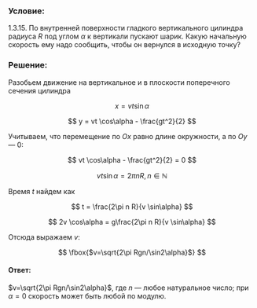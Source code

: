 ###  Условие:

$1.3.15.$ По внутренней поверхности гладкого вертикального цилиндра радиуса $R$ под углом $\alpha$ к вертикали пускают шарик. Какую начальную скорость ему надо сообщить, чтобы он вернулся в исходную точку?

###  Решение:

Разобьем движение на вертикальное и в плоскости поперечного сечения цилиндра

$$
x = vt \sin\alpha
$$

$$
y = vt \cos\alpha - \frac{gt^2}{2}
$$

Учитываем, что перемещение по $Ox$ равно длине окружности, а по $Oy$ — 0:

$$
vt \cos\alpha - \frac{gt^2}{2} = 0
$$

$$
vt \sin\alpha = 2\pi n R,\,n\in \mathbb{N}
$$

Время $t$ найдем как

$$
t = \frac{2\pi n R}{v \sin\alpha}
$$

$$
2v \cos\alpha = g\frac{2\pi n R}{v \sin\alpha}
$$

Отсюда выражаем $v$:

$$
\fbox{$v=\sqrt{2\pi Rgn/\sin2\alpha}$}
$$

####  Ответ:

$v=\sqrt{2\pi Rgn/\sin2\alpha}$, где $n$ — любое натуральное число; при $\alpha = 0$ скорость может быть любой по модулю.